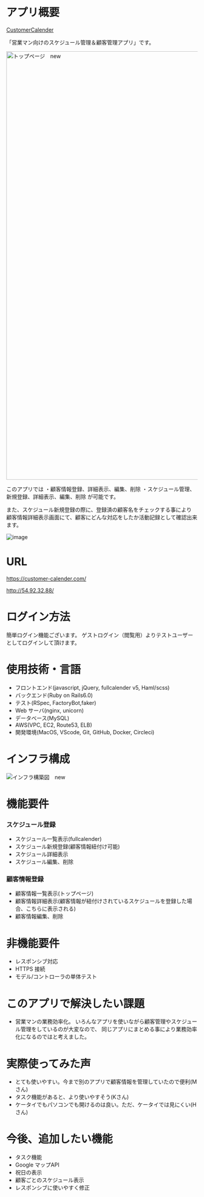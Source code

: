 # アプリ概要

[CustomerCalender](customer-calender.com/)


「営業マン向けのスケジュール管理＆顧客管理アプリ」です。


<img width="1124" alt="トップページ　new" src="https://user-images.githubusercontent.com/68436861/104837380-6df6f680-58f7-11eb-9db7-1ddea0feb71d.png">



このアプリでは
・顧客情報登録、詳細表示、編集、削除
・スケジュール管理、新規登録、詳細表示、編集、削除
が可能です。

また、スケジュール新規登録の際に、登録済の顧客名をチェックする事により<br>
顧客情報詳細表示画面にて、顧客にどんな対応をしたか活動記録として確認出来ます。


![image](https://user-images.githubusercontent.com/68436861/103549377-9ab81080-4eea-11eb-9b97-5c33e53b715b.png)

# URL
https://customer-calender.com/

http://54.92.32.88/

# ログイン方法
簡単ログイン機能ございます。
ゲストログイン（閲覧用）よりテストユーザーとしてログインして頂けます。


# 使用技術・言語

- フロントエンド(javascript, jQuery, fullcalender v5, Haml/scss)
- バックエンド(Ruby on Rails6.0)
- テスト(RSpec, FactoryBot,faker)
- Web サーバ(nginx, unicorn)
- データベース(MySQL)
- AWS(VPC, EC2, Route53, ELB)
- 開発環境(MacOS, VScode, Git, GitHub, Docker, Circleci)



# インフラ構成

![インフラ構築図　new](https://user-images.githubusercontent.com/68436861/104837050-777f5f00-58f5-11eb-8fb6-1576a8c9df60.png)



# 機能要件

### スケジュール登録

- スケジュール一覧表示(fullcalender)
- スケジュール新規登録(顧客情報紐付け可能)
- スケジュール詳細表示
- スケジュール編集、削除

### 顧客情報登録

- 顧客情報一覧表示(トップページ)
- 顧客情報詳細表示(顧客情報が紐付けされているスケジュールを登録した場合、こちらに表示される)
- 顧客情報編集、削除

# 非機能要件
- レスポンシブ対応
- HTTPS 接続
- モデル/コントローラの単体テスト

# このアプリで解決したい課題

- 営業マンの業務効率化。
いろんなアプリを使いながら顧客管理やスケジュール管理をしているのが大変なので、
同じアプリにまとめる事により業務効率化になるのではと考えました。

# 実際使ってみた声

- とても使いやすい。今まで別のアプリで顧客情報を管理していたので便利(Mさん)
- タスク機能があると、より使いやすそう(Kさん)
- ケータイでもパソコンでも開けるのは良い。ただ、ケータイでは見にくい(Hさん)

# 今後、追加したい機能
- タスク機能
- Google マップAPI
- 祝日の表示
- 顧客ごとのスケジュール表示
- レスポンシブに使いやすく修正


